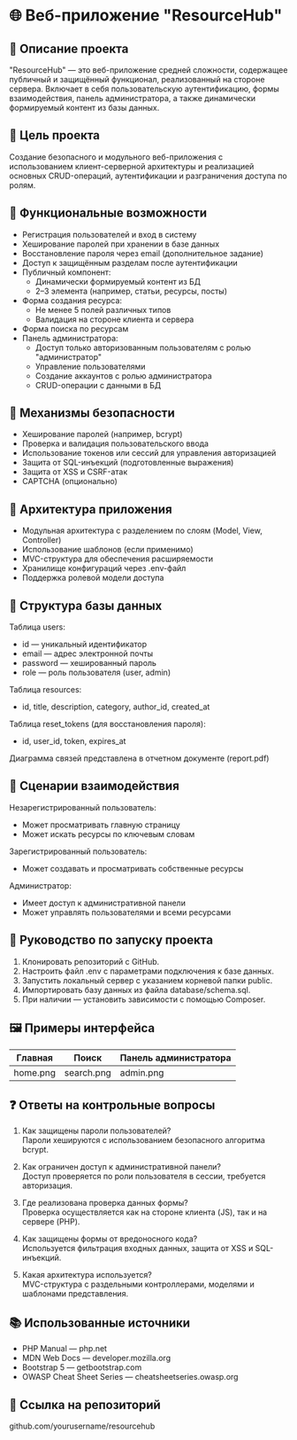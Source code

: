 # 🌐 Веб-приложение "ResourceHub"

## 📌 Описание проекта

"ResourceHub" — это веб-приложение средней сложности, содержащее публичный и защищённый функционал, реализованный на стороне сервера. Включает в себя пользовательскую аутентификацию, формы взаимодействия, панель администратора, а также динамически формируемый контент из базы данных.

## 🎯 Цель проекта

Создание безопасного и модульного веб-приложения с использованием клиент-серверной архитектуры и реализацией основных CRUD-операций, аутентификации и разграничения доступа по ролям.

## 🧩 Функциональные возможности

- Регистрация пользователей и вход в систему
- Хеширование паролей при хранении в базе данных
- Восстановление пароля через email (дополнительное задание)
- Доступ к защищённым разделам после аутентификации
- Публичный компонент:
  - Динамически формируемый контент из БД
  - 2–3 элемента (например, статьи, ресурсы, посты)
- Форма создания ресурса:
  - Не менее 5 полей различных типов
  - Валидация на стороне клиента и сервера
- Форма поиска по ресурсам
- Панель администратора:
  - Доступ только авторизованным пользователям с ролью "администратор"
  - Управление пользователями
  - Создание аккаунтов с ролью администратора
  - CRUD-операции с данными в БД

## 🔐 Механизмы безопасности

- Хеширование паролей (например, bcrypt)
- Проверка и валидация пользовательского ввода
- Использование токенов или сессий для управления авторизацией
- Защита от SQL-инъекций (подготовленные выражения)
- Защита от XSS и CSRF-атак
- CAPTCHA (опционально)

## 🧱 Архитектура приложения

- Модульная архитектура с разделением по слоям (Model, View, Controller)
- Использование шаблонов (если применимо)
- MVC-структура для обеспечения расширяемости
- Хранилище конфигураций через .env-файл
- Поддержка ролевой модели доступа

## 📂 Структура базы данных

Таблица users:
- id — уникальный идентификатор
- email — адрес электронной почты
- password — хешированный пароль
- role — роль пользователя (user, admin)

Таблица resources:
- id, title, description, category, author_id, created_at

Таблица reset_tokens (для восстановления пароля):
- id, user_id, token, expires_at

Диаграмма связей представлена в отчетном документе (report.pdf)

## 🧪 Сценарии взаимодействия

Незарегистрированный пользователь:
- Может просматривать главную страницу
- Может искать ресурсы по ключевым словам

Зарегистрированный пользователь:
- Может создавать и просматривать собственные ресурсы

Администратор:
- Имеет доступ к административной панели
- Может управлять пользователями и всеми ресурсами

## 📝 Руководство по запуску проекта

1. Клонировать репозиторий с GitHub.
2. Настроить файл .env с параметрами подключения к базе данных.
3. Запустить локальный сервер с указанием корневой папки public.
4. Импортировать базу данных из файла database/schema.sql.
5. При наличии — установить зависимости с помощью Composer.

## 🖼 Примеры интерфейса

| Главная | Поиск | Панель администратора |
|--------|--------|------------------------|
| home.png | search.png | admin.png |

## ❓ Ответы на контрольные вопросы

1. Как защищены пароли пользователей?  
   Пароли хешируются с использованием безопасного алгоритма bcrypt.

2. Как ограничен доступ к административной панели?  
   Доступ проверяется по роли пользователя в сессии, требуется авторизация.

3. Где реализована проверка данных формы?  
   Проверка осуществляется как на стороне клиента (JS), так и на сервере (PHP).

4. Как защищены формы от вредоносного кода?  
   Используется фильтрация входных данных, защита от XSS и SQL-инъекций.

5. Какая архитектура используется?  
   MVC-структура с раздельными контроллерами, моделями и шаблонами представления.

## 📚 Использованные источники

- PHP Manual — php.net  
- MDN Web Docs — developer.mozilla.org  
- Bootstrap 5 — getbootstrap.com  
- OWASP Cheat Sheet Series — cheatsheetseries.owasp.org  

## 🔗 Ссылка на репозиторий

github.com/yourusername/resourcehub
